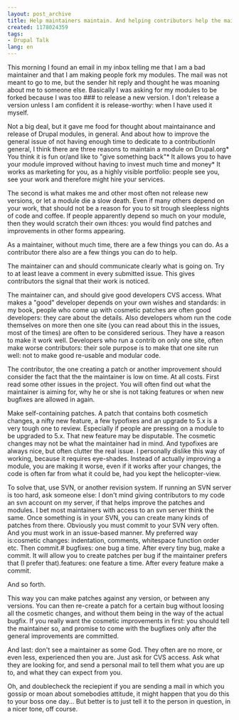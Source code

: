 ```yaml
---
layout: post_archive
title: Help maintainers maintain. And helping contributors help the maintainers.
created: 1178024359
tags:
- Drupal Talk
lang: en
---
```

This morning I found an email in my inbox telling me that I am a bad maintainer and that I am making people fork my modules. The mail was not meant to go to me, but the sender hit reply and thought he was moaning about me to someone else. Basically I was asking for my modules to be forked because I was too ### to release a new version. I don't release a version unless I am confident it is release-worthy: when I have used it myself.

Not a big deal, but it gave me food for thought about maintainance and release of Drupal modules, in general. And about how to improve the general issue of not having enough time to dedicate to a contributionIn general, I think there are three reasons to maintain a module on Drupal.org* You think it is fun or/and like to "give something back"* It allows you to have your module improved without having to invest much time and money* It works as marketing for you, as a highly visible portfolio: people see you, see your work and therefore might hire your services.

The second is what makes me and other most often not release new versions, or let a module die a slow death. Even if many others depend on your work, that should not be a reason for you to sit trough sleepless nights of code and coffee. If people apparently depend so much on your module, then they would scratch their own ithces: you would find patches and improvements in other forms appearing.

As a maintainer, without much time, there are a few things you can do. As a contributor there also are a few things you can do to help.

The maintainer can and should communicate clearly what is going on. Try to at least leave a comment in every submitted issue. This gives contributors the signal that their work is noticed.

The maintainer can, and should give good developers CVS access. What makes a "good" developer depends on your own wishes and standards: in my book, people who come up with cosmetic patches are often good developers: they care about the details. Also developers whom run the code themselves on more then one site (you can read about this in the issues, most of the times) are often to be considered serious. They have a reason to make it work well. Developers who run a contrib on only one site, often make worse contributors: their sole purpose is to make that one site run well: not to make good re-usable and modular code.

The contributor, the one creating a patch or another improvement should consider the fact that the the maintainer is low on time. At all costs. First read some other issues in the project. You will often find out what the maintainer is aiming for, why he or she is not taking features or when new bugfixes are allowed in again.

Make self-containing patches. A patch that contains both cosmetich changes, a nifty new feature, a few typofixes and an upgrade to 5.x is a very tough one to review. Especially if people are pressing on a module to be upgraded to 5.x. That new feature may be disputable. The cosmetic changes may not be what the maintainer had in mind. And typofixes are always nice, but often clutter the real issue. I personally dislike this way of working, because it requires eye-shades. Instead of actually improving a module, you are making it worse, even if it works after your changes, the code is often far from what it could be, had you kept the helicopter-view.

To solve that, use SVN, or another revision system. If running an SVN server is too hard, ask someone else: I don't mind giving contributors to my code an svn account on my server, if that helps improve the patches and modules. I bet most maintainers with access to an svn server think the same. Once something is in your SVN, you can create many kinds of patches from there. Obviously you must commit to your SVN very often. And you must work in an issue-based manner. My preferred way is:cosmetic changes: indentation, comments, whitespace function order etc. Then commit.# bugfixes: one bug a time. After every tiny bug, make a commit. It will allow you to create patches per bug if the maintainer prefers that (I prefer that).features: one feature a time. After every feature make a commit.

And so forth.

This way you can make patches against any version, or between any versions. You can then re-create a patch for a certain bug without loosing all the cosmetic changes, and without them being in the way of the actual bugfix. If you really want the cosmetic improvements in first: you should tell the maintainer so, and promise to come with the bugfixes only after the general improvements are committed.

And last: don't see a maintainer as some God. They often are no more, or even less, experienced then you are. Just ask for CVS access. Ask what they are looking for, and send a personal mail to tell them what you are up to, and what they can expect from you.

Oh, and doublecheck the reciepient if you are sending a mail in which you gossip or moan about somebodies attitude, it might happen that you do this to your boss one day... But better is to just tell it to the person in question, in a nicer tone, off course.
